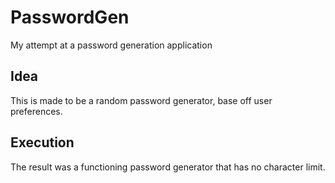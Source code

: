 # PasswordGen
My attempt at a password generation application
## Idea
  This is made to be a random password generator, base off user preferences.
 ## Execution
  The result was a functioning password generator that has no character limit.

